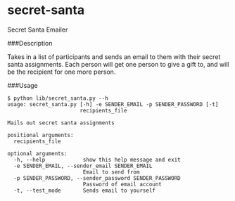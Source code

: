 secret-santa
============

Secret Santa Emailer

###Description

Takes in a list of participants and sends an email to them with their secret santa assignments. Each person will get one person to give a gift to, and will be the recipient for one more person.

###Usage

```
$ python lib/secret_santa.py --h
usage: secret_santa.py [-h] -e SENDER_EMAIL -p SENDER_PASSWORD [-t]
                       recipients_file

Mails out secret santa assignments

positional arguments:
  recipients_file

optional arguments:
  -h, --help            show this help message and exit
  -e SENDER_EMAIL, --sender_email SENDER_EMAIL
                        Email to send from
  -p SENDER_PASSWORD, --sender_password SENDER_PASSWORD
                        Password of email account
  -t, --test_mode       Sends email to yourself

```
